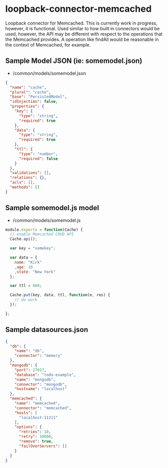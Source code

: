 # loopback-connector-memcached
Loopback connector for Memcached. This is currently work in progress, however, it is functional. Used similar to how built in connectors would be used, however, the API may be different with respect to the operations that the Memcached provides. A operation like findAll would be reasonable in the context of Memcached, for example.


## Sample Model JSON (ie: somemodel.json)

- /common/models/somemodel.json

```json
{
  "name": "cache",
  "plural": "cache",
  "base": "PersistedModel",
  "idInjection": false,
  "properties": {
    "key": {
      "type": "string",
      "required": true
    },
    "data": {
      "type": "string",
      "required": true
    },
    "ttl": {
      "type": "number",
      "required": false
    }
  },
  "validations": [],
  "relations": {},
  "acls": [],
  "methods": []
}
```

## Sample somemodel.js model 

- /common/models/somemodel.js

```javascript
module.exports = function(Cache) {
  // enable Memcached CRUD API
  Cache.api();

  var key = "somekey";

  var data = {
    name: "Kirk"
    ,age: 10
    ,state: "New York"
  };

  var ttl = 600;

  Cache.put(key, data, ttl, function(e, res) {
    // do work
  });

};
```

## Sample datasources.json
```json
{
  "db": {
    "name": "db",
    "connector": "memory"
  },
  "mongodb": {
    "port": 27017,
    "database": "todo-example",
    "name": "mongodb",
    "connector": "mongodb",
    "hostname": "localhost"
  },
  "memcached": {
    "name": "memcached",
    "connector": "memcached",
    "hosts": [
      "localhost:11211"
    ],
    "options": {
      "retries": 10,
      "retry": 10000,
      "remove": true,
      "failOverServers": []
    }
  }
}
```